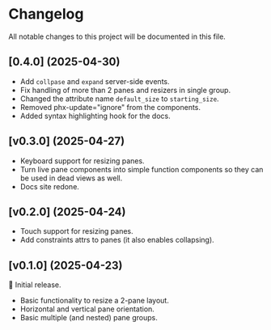 # Changelog

All notable changes to this project will be documented in this file.

## [0.4.0] (2025-04-30)

- Add `collpase` and `expand` server-side events.
- Fix handling of more than 2 panes and resizers in single group.
- Changed the attribute name `default_size` to `starting_size`.
- Removed phx-update="ignore" from the components.
- Added syntax highlighting hook for the docs.

## [v0.3.0] (2025-04-27)

- Keyboard support for resizing panes.
- Turn live pane components into simple function components so they can be used in dead views as well.
- Docs site redone.

## [v0.2.0] (2025-04-24)

- Touch support for resizing panes.
- Add constraints attrs to panes (it also enables collapsing).

## [v0.1.0] (2025-04-23)

🚀 Initial release.

- Basic functionality to resize a 2-pane layout.
- Horizontal and vertical pane orientation.
- Basic multiple (and nested) pane groups.